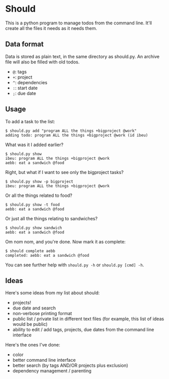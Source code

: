 Should
======

This is a python program to manage todos from the command line. It'll
create all the files it needs as it needs them.

Data format
-----------

Data is stored as plain text, in the same directory as should.py. An
archive file will also be filled with old todos.

 - `@`: tags
 - `+`: project
 - `^`: dependencies
 - `:`: start date
 - `;`: due date

Usage
-----

To add a task to the list:

    $ should.py add "program ALL the things +bigproject @work"
    adding todo: program ALL the things +bigproject @work (id ibeu)

What was it I added earlier?

    $ should.py show
    ibeu: program ALL the things +bigproject @work
    aebb: eat a sandwich @food

Right, but what if I want to see only the bigproject tasks?

    $ should.py show -p bigproject
    ibeu: program ALL the things +bigproject @work

Or all the things related to food?

    $ should.py show -t food
    aebb: eat a sandwich @food

Or just all the things relating to sandwiches?

    $ should.py show sandwich
    aebb: eat a sandwich @food

Om nom nom, and you're done. Now mark it as complete:

    $ should complete aebb
    completed: aebb: eat a sandwich @food

You can see further help with `should.py -h` or `should.py [cmd] -h`.

Ideas
-----

Here's some ideas from my list about should:

 - projects!
 - due date and search
 - non-verbose printing format
 - public list / private list in different text files (for example, this
   list of ideas would be public)
 - ability to edit / add tags, projects, due dates from the command line
   interface

Here's the ones I've done:

 - color
 - better command line interface
 - better search (by tags AND/OR projects plus exclusion)
 - dependency management / parenting
